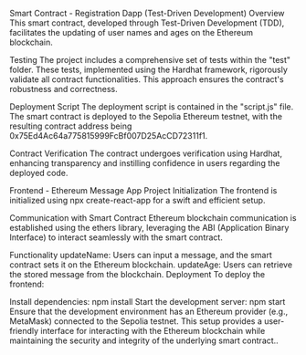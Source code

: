 Smart Contract - Registration Dapp (Test-Driven Development)
Overview
This smart contract, developed through Test-Driven Development (TDD), facilitates the updating of user names and ages on the Ethereum blockchain.

Testing
The project includes a comprehensive set of tests within the "test" folder. These tests, implemented using the Hardhat framework, rigorously validate all contract functionalities. This approach ensures the contract's robustness and correctness.

Deployment Script
The deployment script is contained in the "script.js" file. The smart contract is deployed to the Sepolia Ethereum testnet, with the resulting contract address being 0x75Ed4Ac64a775815999FcBf007D25AcCD72311f1.

Contract Verification
The contract undergoes verification using Hardhat, enhancing transparency and instilling confidence in users regarding the deployed code.

Frontend - Ethereum Message App
Project Initialization
The frontend is initialized using npx create-react-app for a swift and efficient setup.

Communication with Smart Contract
Ethereum blockchain communication is established using the ethers library, leveraging the ABI (Application Binary Interface) to interact seamlessly with the smart contract.

Functionality
updateName: Users can input a message, and the smart contract sets it on the Ethereum blockchain.
updateAge: Users can retrieve the stored message from the blockchain.
Deployment
To deploy the frontend:

Install dependencies: npm install
Start the development server: npm start
Ensure that the development environment has an Ethereum provider (e.g., MetaMask) connected to the Sepolia testnet.
This setup provides a user-friendly interface for interacting with the Ethereum blockchain while maintaining the security and integrity of the underlying smart contract..
